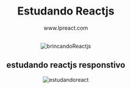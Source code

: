 <div align= "center">
  <h1> Estudando Reactjs </h1>
  <a href"https://lp-reactjs.vercel.app">www.lpreact.com</a>
</div>
  </br>

<div align="center">

![brincandoReactjs](https://user-images.githubusercontent.com/43537647/219388061-e9fbd8f8-6811-4c73-a930-4025922939bb.png)

</div>

<div align="center">
 <h2> estudando reactjs responstivo</h2>
  
![estudandoreact](https://user-images.githubusercontent.com/43537647/219388382-1d229a9c-c326-4798-a7dc-3e688fcbdf90.png)
</div>
